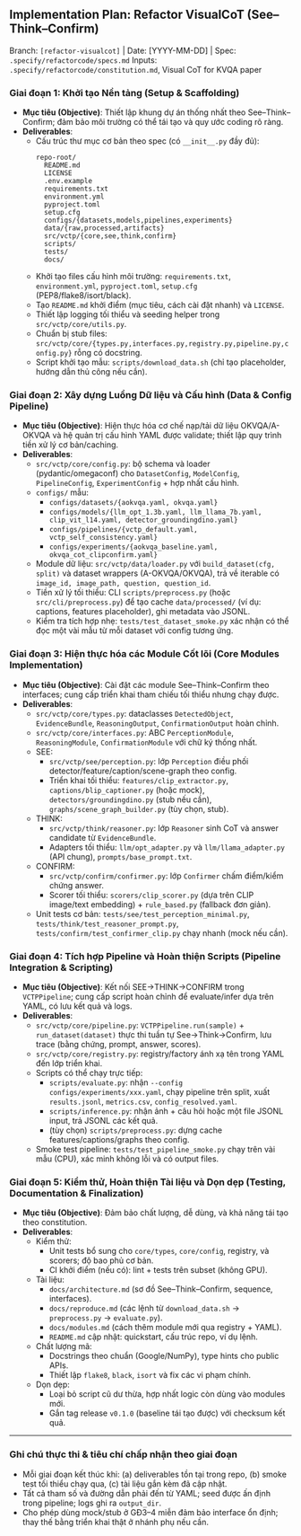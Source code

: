 ## Implementation Plan: Refactor VisualCoT (See–Think–Confirm)

Branch: `[refactor-visualcot]` | Date: [YYYY-MM-DD] | Spec: `.specify/refactorcode/specs.md`
Inputs: `.specify/refactorcode/constitution.md`, Visual CoT for KVQA paper

### Giai đoạn 1: Khởi tạo Nền tảng (Setup & Scaffolding)

- **Mục tiêu (Objective)**: Thiết lập khung dự án thống nhất theo See–Think–Confirm; đảm bảo môi trường có thể tái tạo và quy ước coding rõ ràng.
- **Deliverables**:
  - Cấu trúc thư mục cơ bản theo spec (có `__init__.py` đầy đủ):
    ```text
    repo-root/
      README.md
      LICENSE
      .env.example
      requirements.txt
      environment.yml
      pyproject.toml
      setup.cfg
      configs/{datasets,models,pipelines,experiments}
      data/{raw,processed,artifacts}
      src/vctp/{core,see,think,confirm}
      scripts/
      tests/
      docs/
    ```
  - Khởi tạo files cấu hình môi trường: `requirements.txt`, `environment.yml`, `pyproject.toml`, `setup.cfg` (PEP8/flake8/isort/black).
  - Tạo `README.md` khởi điểm (mục tiêu, cách cài đặt nhanh) và `LICENSE`.
  - Thiết lập logging tối thiểu và seeding helper trong `src/vctp/core/utils.py`.
  - Chuẩn bị stub files: `src/vctp/core/{types.py,interfaces.py,registry.py,pipeline.py,config.py}` rỗng có docstring.
  - Script khởi tạo mẫu: `scripts/download_data.sh` (chỉ tạo placeholder, hướng dẫn thủ công nếu cần).

### Giai đoạn 2: Xây dựng Luồng Dữ liệu và Cấu hình (Data & Config Pipeline)

- **Mục tiêu (Objective)**: Hiện thực hóa cơ chế nạp/tải dữ liệu OKVQA/A-OKVQA và hệ quản trị cấu hình YAML được validate; thiết lập quy trình tiền xử lý cơ bản/caching.
- **Deliverables**:
  - `src/vctp/core/config.py`: bộ schema và loader (pydantic/omegaconf) cho `DatasetConfig`, `ModelConfig`, `PipelineConfig`, `ExperimentConfig` + hợp nhất cấu hình.
  - `configs/` mẫu:
    - `configs/datasets/{aokvqa.yaml, okvqa.yaml}`
    - `configs/models/{llm_opt_1.3b.yaml, llm_llama_7b.yaml, clip_vit_l14.yaml, detector_groundingdino.yaml}`
    - `configs/pipelines/{vctp_default.yaml, vctp_self_consistency.yaml}`
    - `configs/experiments/{aokvqa_baseline.yaml, okvqa_cot_clipconfirm.yaml}`
  - Module dữ liệu: `src/vctp/data/loader.py` với `build_dataset(cfg, split)` và dataset wrappers (A-OKVQA/OKVQA), trả về iterable có `image_id, image_path, question, question_id`.
  - Tiền xử lý tối thiểu: CLI `scripts/preprocess.py` (hoặc `src/cli/preprocess.py`) để tạo cache `data/processed/` (ví dụ: captions, features placeholder), ghi metadata vào JSONL.
  - Kiểm tra tích hợp nhẹ: `tests/test_dataset_smoke.py` xác nhận có thể đọc một vài mẫu từ mỗi dataset với config tương ứng.

### Giai đoạn 3: Hiện thực hóa các Module Cốt lõi (Core Modules Implementation)

- **Mục tiêu (Objective)**: Cài đặt các module See–Think–Confirm theo interfaces; cung cấp triển khai tham chiếu tối thiểu nhưng chạy được.
- **Deliverables**:
  - `src/vctp/core/types.py`: dataclasses `DetectedObject`, `EvidenceBundle`, `ReasoningOutput`, `ConfirmationOutput` hoàn chỉnh.
  - `src/vctp/core/interfaces.py`: ABC `PerceptionModule`, `ReasoningModule`, `ConfirmationModule` với chữ ký thống nhất.
  - SEE:
    - `src/vctp/see/perception.py`: lớp `Perception` điều phối detector/feature/caption/scene-graph theo config.
    - Triển khai tối thiểu: `features/clip_extractor.py`, `captions/blip_captioner.py` (hoặc mock), `detectors/groundingdino.py` (stub nếu cần), `graphs/scene_graph_builder.py` (tùy chọn, stub).
  - THINK:
    - `src/vctp/think/reasoner.py`: lớp `Reasoner` sinh CoT và answer candidate từ `EvidenceBundle`.
    - Adapters tối thiểu: `llm/opt_adapter.py` và `llm/llama_adapter.py` (API chung), `prompts/base_prompt.txt`.
  - CONFIRM:
    - `src/vctp/confirm/confirmer.py`: lớp `Confirmer` chấm điểm/kiểm chứng answer.
    - Scorer tối thiểu: `scorers/clip_scorer.py` (dựa trên CLIP image/text embedding) + `rule_based.py` (fallback đơn giản).
  - Unit tests cơ bản: `tests/see/test_perception_minimal.py`, `tests/think/test_reasoner_prompt.py`, `tests/confirm/test_confirmer_clip.py` chạy nhanh (mock nếu cần).

### Giai đoạn 4: Tích hợp Pipeline và Hoàn thiện Scripts (Pipeline Integration & Scripting)

- **Mục tiêu (Objective)**: Kết nối SEE→THINK→CONFIRM trong `VCTPPipeline`; cung cấp script hoàn chỉnh để evaluate/infer dựa trên YAML, có lưu kết quả và logs.
- **Deliverables**:
  - `src/vctp/core/pipeline.py`: `VCTPPipeline.run(sample)` + `run_dataset(dataset)` thực thi tuần tự See→Think→Confirm, lưu trace (bằng chứng, prompt, answer, scores).
  - `src/vctp/core/registry.py`: registry/factory ánh xạ tên trong YAML đến lớp triển khai.
  - Scripts có thể chạy trực tiếp:
    - `scripts/evaluate.py`: nhận `--config configs/experiments/xxx.yaml`, chạy pipeline trên split, xuất `results.jsonl`, `metrics.csv`, `config_resolved.yaml`.
    - `scripts/inference.py`: nhận ảnh + câu hỏi hoặc một file JSONL input, trả JSONL các kết quả.
    - (tùy chọn) `scripts/preprocess.py`: dựng cache features/captions/graphs theo config.
  - Smoke test pipeline: `tests/test_pipeline_smoke.py` chạy trên vài mẫu (CPU), xác minh không lỗi và có output files.

### Giai đoạn 5: Kiểm thử, Hoàn thiện Tài liệu và Dọn dẹp (Testing, Documentation & Finalization)

- **Mục tiêu (Objective)**: Đảm bảo chất lượng, dễ dùng, và khả năng tái tạo theo constitution.
- **Deliverables**:
  - Kiểm thử:
    - Unit tests bổ sung cho `core/types`, `core/config`, registry, và scorers; độ bao phủ cơ bản.
    - CI khởi điểm (nếu có): lint + tests trên subset (không GPU).
  - Tài liệu:
    - `docs/architecture.md` (sơ đồ See–Think–Confirm, sequence, interfaces).
    - `docs/reproduce.md` (các lệnh từ `download_data.sh` → `preprocess.py` → `evaluate.py`).
    - `docs/modules.md` (cách thêm module mới qua registry + YAML).
    - `README.md` cập nhật: quickstart, cấu trúc repo, ví dụ lệnh.
  - Chất lượng mã:
    - Docstrings theo chuẩn (Google/NumPy), type hints cho public APIs.
    - Thiết lập `flake8`, `black`, `isort` và fix các vi phạm chính.
  - Dọn dẹp:
    - Loại bỏ script cũ dư thừa, hợp nhất logic còn dùng vào modules mới.
    - Gắn tag release `v0.1.0` (baseline tái tạo được) với checksum kết quả.

---

### Ghi chú thực thi & tiêu chí chấp nhận theo giai đoạn

- Mỗi giai đoạn kết thúc khi: (a) deliverables tồn tại trong repo, (b) smoke test tối thiểu chạy qua, (c) tài liệu gắn kèm đã cập nhật.
- Tất cả tham số và đường dẫn phải đến từ YAML; seed được ấn định trong pipeline; logs ghi ra `output_dir`.
- Cho phép dùng mock/stub ở GĐ3–4 miễn đảm bảo interface ổn định; thay thế bằng triển khai thật ở nhánh phụ nếu cần.


